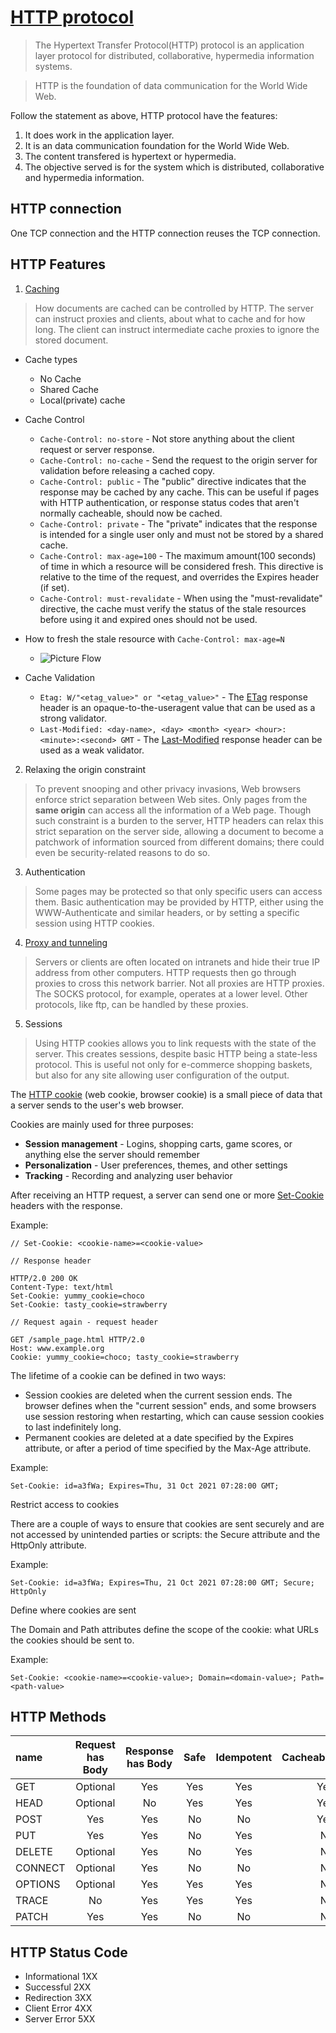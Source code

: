 
# [HTTP protocol](https://www.wikiwand.com/en/Hypertext_Transfer_Protocol)
> The Hypertext Transfer Protocol(HTTP) protocol is an application layer protocol for distributed, collaborative, hypermedia information systems.

> HTTP is the foundation of data communication for the World Wide Web.

Follow the statement as above, HTTP protocol have the features:

1. It does work in the application layer.
2. It is an data communication foundation for the World Wide Web.
3. The content transfered is hypertext or hypermedia.
4. The objective served is for the system which is distributed, collaborative and hypermedia information.

## HTTP connection
One TCP connection and the HTTP connection reuses the TCP connection.

## HTTP Features

1. [Caching](https://developer.mozilla.org/en-US/docs/Web/HTTP/Caching)

> How documents are cached can be controlled by HTTP. The server can instruct proxies and clients, about what to cache and for how long. The client can instruct intermediate cache proxies to ignore the stored document.

* Cache types
    - No Cache
    - Shared Cache
    - Local(private) cache

* Cache Control
    - `Cache-Control: no-store` - Not store anything about the client request or server response.
    - `Cache-Control: no-cache` - Send the request to the origin server for validation before releasing a cached copy.
    - `Cache-Control: public` - The "public" directive indicates that the response may be cached by any cache. This can be useful if pages with HTTP authentication, or response status codes that aren't normally cacheable, should now be cached.
    - `Cache-Control: private` - The "private" indicates that the response is intended for a single user only and must not be stored by a shared cache.
    - `Cache-Control: max-age=100` - The maximum amount(100 seconds) of time in which a resource will be considered fresh. This directive is relative to the time of the request, and overrides the Expires header (if set).
    - `Cache-Control: must-revalidate` - When using the "must-revalidate" directive, the cache must verify the status of the stale resources before using it and expired ones should not be used.

* How to fresh the stale resource with `Cache-Control: max-age=N`
    - ![Picture Flow](https://media.prod.mdn.mozit.cloud/attachments/2016/08/19/13771/2e3dc2278f2aaa83a695e1c1eca98fc0/HTTPStaleness.png)

* Cache Validation
    - `Etag: W/"<etag_value>" or "<etag_value>"` - The [ETag](https://developer.mozilla.org/en-US/docs/Web/HTTP/Headers/ETag) response header is an opaque-to-the-useragent value that can be used as a strong validator.
    - `Last-Modified: <day-name>, <day> <month> <year> <hour>:<minute>:<second> GMT` - The [Last-Modified](https://developer.mozilla.org/en-US/docs/Web/HTTP/Headers/Last-Modified) response header can be used as a weak validator.

2. Relaxing the origin constraint
> To prevent snooping and other privacy invasions, Web browsers enforce strict separation between Web sites. Only pages from the **same origin** can access all the information of a Web page. Though such constraint is a burden to the server, HTTP headers can relax this strict separation on the server side, allowing a document to become a patchwork of information sourced from different domains; there could even be security-related reasons to do so.

3. Authentication
> Some pages may be protected so that only specific users can access them. Basic authentication may be provided by HTTP, either using the WWW-Authenticate and similar headers, or by setting a specific session using HTTP cookies.

4. [Proxy and tunneling](https://developer.mozilla.org/en-US/docs/Web/HTTP/Proxy_servers_and_tunneling)
> Servers or clients are often located on intranets and hide their true IP address from other computers. HTTP requests then go through proxies to cross this network barrier. Not all proxies are HTTP proxies. The SOCKS protocol, for example, operates at a lower level. Other protocols, like ftp, can be handled by these proxies.

5. Sessions
> Using HTTP cookies allows you to link requests with the state of the server. This creates sessions, despite basic HTTP being a state-less protocol. This is useful not only for e-commerce shopping baskets, but also for any site allowing user configuration of the output.

The [HTTP cookie](https://developer.mozilla.org/en-US/docs/Web/HTTP/Cookies) (web cookie, browser cookie) is a small piece of data that a server sends to the user's web browser.

Cookies are mainly used for three purposes:

* **Session management** - Logins, shopping carts, game scores, or anything else the server should remember
* **Personalization** - User preferences, themes, and other settings
* **Tracking** - Recording and analyzing user behavior

After receiving an HTTP request, a server can send one or more [Set-Cookie](https://developer.mozilla.org/en-US/docs/Web/HTTP/Headers/Set-Cookie) headers with the response.

Example:

```
// Set-Cookie: <cookie-name>=<cookie-value>

// Response header

HTTP/2.0 200 OK
Content-Type: text/html
Set-Cookie: yummy_cookie=choco
Set-Cookie: tasty_cookie=strawberry

// Request again - request header

GET /sample_page.html HTTP/2.0
Host: www.example.org
Cookie: yummy_cookie=choco; tasty_cookie=strawberry
```

The lifetime of a cookie can be defined in two ways:

* Session cookies are deleted when the current session ends. The browser defines when the "current session" ends, and some browsers use session restoring when restarting, which can cause session cookies to last indefinitely long.
* Permanent cookies are deleted at a date specified by the Expires attribute, or after a period of time specified by the Max-Age attribute.

Example:

```
Set-Cookie: id=a3fWa; Expires=Thu, 31 Oct 2021 07:28:00 GMT;
```

Restrict access to cookies

There are a couple of ways to ensure that cookies are sent securely and are not accessed by unintended parties or scripts: the Secure attribute and the HttpOnly attribute.

Example:

```
Set-Cookie: id=a3fWa; Expires=Thu, 21 Oct 2021 07:28:00 GMT; Secure; HttpOnly
```

Define where cookies are sent

The Domain and Path attributes define the scope of the cookie: what URLs the cookies should be sent to.

Example:

```
Set-Cookie: <cookie-name>=<cookie-value>; Domain=<domain-value>; Path=<path-value>
```

## HTTP Methods

| name    | Request has Body | Response has Body | Safe | Idempotent | Cacheable |
| :------ | :--------------: | :---------------: | :--: | :---------:| --------: |
| GET     | Optional         | Yes               | Yes  | Yes        | Yes       |
| HEAD    | Optional         | No                | Yes  | Yes        | Yes       |
| POST    | Yes              | Yes               | No   | No         | Yes       |
| PUT     | Yes              | Yes               | No   | Yes        | No        |
| DELETE  | Optional         | Yes               | No   | Yes        | No        |
| CONNECT | Optional         | Yes               | No   | No         | No        |
| OPTIONS | Optional         | Yes               | Yes  | Yes        | No        |
| TRACE   | No               | Yes               | Yes  | Yes        | No        |
| PATCH   | Yes              | Yes               | No   | No         | No        |

## HTTP Status Code

* Informational 1XX
* Successful 2XX
* Redirection 3XX
* Client Error 4XX
* Server Error 5XX
